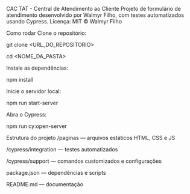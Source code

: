 CAC TAT - Central de Atendimento ao Cliente
Projeto de formulário de atendimento desenvolvido por Walmyr Filho, com testes automatizados usando Cypress.
Licença: MIT © Walmyr Filho

Como rodar
Clone o repositório:

git clone <URL_DO_REPOSITORIO>

cd <NOME_DA_PASTA>

Instale as dependências:

npm install

Inicie o servidor local:

npm run start-server

Abra o Cypress:

npm run cy:open-server

Estrutura do projeto
/paginas — arquivos estáticos HTML, CSS e JS

/cypress/integration — testes automatizados

/cypress/support — comandos customizados e configurações

package.json — dependências e scripts

README.md — documentação

